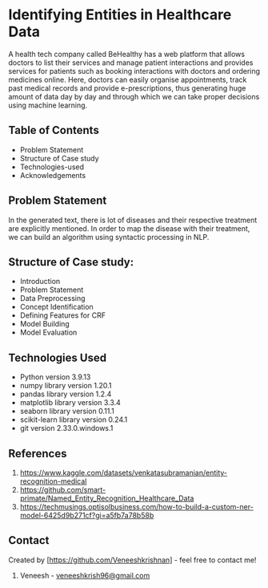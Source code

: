 # Identifying Entities in Healthcare Data
A health tech company called BeHealthy has a web platform that allows doctors to list their services and manage patient interactions and provides services for patients such as booking interactions with doctors and ordering medicines online. Here, doctors can easily organise appointments, track past medical records and provide e-prescriptions, thus generating huge amount of data day by day and through which we can take proper decisions using machine learning.

## Table of Contents
* Problem Statement
* Structure of Case study
* Technologies-used
* Acknowledgements

## Problem Statement
In the generated text, there is lot of diseases and their respective treatment are explicitly mentioned. In order to map the disease with their treatment, we can build an algorithm using syntactic processing in NLP.

## Structure of Case study:
* Introduction
* Problem Statement
* Data Preprocessing
* Concept Identification
* Defining Features for CRF
* Model Building
* Model Evaluation

## Technologies Used

- Python version 3.9.13
- numpy library version 1.20.1
- pandas library version 1.2.4
- matplotlib library version 3.3.4
- seaborn library version 0.11.1
- scikit-learn library version 0.24.1
- git version 2.33.0.windows.1


## References
1. https://www.kaggle.com/datasets/venkatasubramanian/entity-recognition-medical
2. https://github.com/smart-primate/Named_Entity_Recognition_Healthcare_Data
3. https://techmusings.optisolbusiness.com/how-to-build-a-custom-ner-model-6425d9b271cf?gi=a5fb7a78b58b


## Contact
Created by [https://github.com/Veneeshkrishnan] - feel free to contact me!
1. Veneesh -  veneeshkrish96@gmail.com

